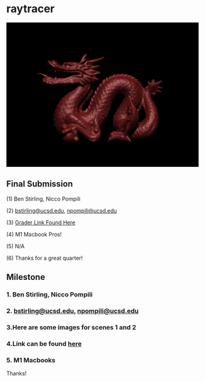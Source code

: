 # raytracer
![DRAGON](./hw3/scene7.png)

## Final Submission
(1) Ben Stirling, Nicco Pompili

(2) bstirling@ucsd.edu, npompili@ucsd.edu

(3) [Grader Link Found Here](https://raviucsdgroup.s3.amazonaws.com/hw3/a7df6a9d86319f597944b0c8f800de65/20240319042018/index.html)

(4) M1 Macbook Pros!

(5) N/A

(6) Thanks for a great quarter!

## Milestone
### 1. Ben Stirling, Nicco Pompili
### 2. bstirling@ucsd.edu, npompili@ucsd.edu
### 3.Here are some images for scenes 1 and 2


### 4.Link can be found [here](https://raviucsdgroup.s3.amazonaws.com/hw3/a7df6a9d86319f597944b0c8f800de65/20240311022533/index.html)

### 5. M1 Macbooks
Thanks!
